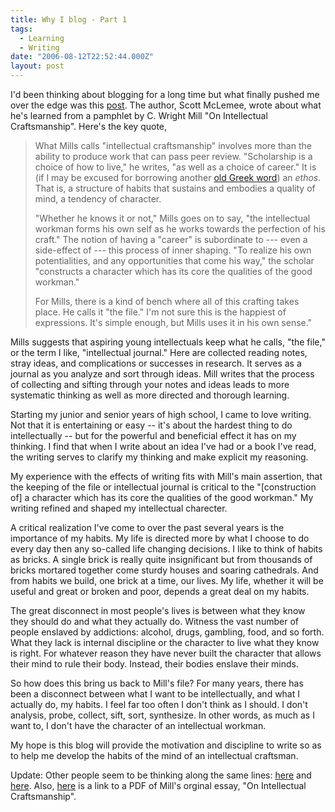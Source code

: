 ```yaml
---
title: Why I blog - Part 1
tags:
  - Learning
  - Writing
date: "2006-08-12T22:52:44.000Z"
layout: post
---
```


I'd been thinking about blogging for a long time but what finally pushed me over the edge was this [post][0]. The author, Scott McLemee, wrote about what he's learned from a pamphlet by C. Wright Mill "On Intellectual Craftsmanship". Here's the key quote,

> What Mills calls "intellectual craftsmanship" involves more than the ability to produce work that can pass peer review. "Scholarship is a choice of how to live," he writes, "as well as a choice of career." It is (if I may be excused for borrowing another [old Greek word][1]) an _ethos._ That is, a structure of habits that sustains and embodies a quality of mind, a tendency of character.
> 
> "Whether he knows it or not," Mills goes on to say, "the intellectual workman forms his own self as he works towards the perfection of his craft." The notion of having a "career" is subordinate to --- even a side-effect of --- this process of inner shaping. "To realize his own potentialities, and any opportunities that come his way," the scholar "constructs a character which has its core the qualities of the good workman."
> 
> For Mills, there is a kind of bench where all of this crafting takes place. He calls it "the file." I'm not sure this is the happiest of expressions. It's simple enough, but Mills uses it in his own sense."
> 

Mills suggests that aspiring young intellectuals keep what he calls, "the file," or the term I like, "intellectual journal." Here are collected reading notes, stray ideas, and complications or successes in research. It serves as a journal as you analyze and sort through ideas. Mill writes that the process of collecting and sifting through your notes and ideas leads to more systematic thinking as well as more directed and thorough learning.

Starting my junior and senior years of high school, I came to love writing. Not that it is entertaining or easy -- it's about the hardest thing to do intellectually -- but for the powerful and beneficial effect it has on my thinking. I find that when I write about an idea I've had or a book I've read, the writing serves to clarify my thinking and make explicit my reasoning.

My experience with the effects of writing fits with Mill's main assertion, that the keeping of the file or intellectual journal is critical to the "[construction of] a character which has its core the qualities of the good workman." My writing refined and shaped my intellectual charecter.

A critical realization I've come to over the past several years is the importance of my habits. My life is directed more by what I choose to do every day then any so-called life changing decisions. I like to think of habits as bricks. A single brick is really quite insignificant but from thousands of bricks mortared together come sturdy houses and soaring cathedrals. And from habits we build, one brick at a time, our lives. My life, whether it will be useful and great or broken and poor, depends a great deal on my habits.

The great disconnect in most people's lives is between what they know they should do and what they actually do. Witness the vast number of people enslaved by addictions: alcohol, drugs, gambling, food, and so forth. What they lack is internal discipline or the character to live what they know is right. For whatever reason they have never built the character that allows their mind to rule their body. Instead, their bodies enslave their minds.

So how does this bring us back to Mill's file? For many years, there has been a disconnect between what I want to be intellectually, and what I actually do, my habits. I feel far too often I don't think as I should. I don't analysis, probe, collect, sift, sort, synthesize. In other words, as much as I want to, I don't have the character of an intellectual workman.

My hope is this blog will provide the motivation and discipline to write so as to help me develop the habits of the mind of an intellectual craftsman.

Update: Other people seem to be thinking along the same lines: [here][2] and [here][3]. Also, [here][4] is a link to a PDF of Mill's orginal essay, "On Intellectual Craftsmanship".[][2]


[0]: http://www.insidehighered.com/views/2005/11/22/mclemee
[1]: http://www.hnn.us/blogs/entries/18349.html
[2]: http://savageminds.org/2006/08/14/c-wright-mills-on-blogging/
[3]: http://www.aaronsw.com/weblog/about
[4]: http://ddl.uwinnipeg.ca/res_des/files/readings/cwmills-intel_craft.pdf